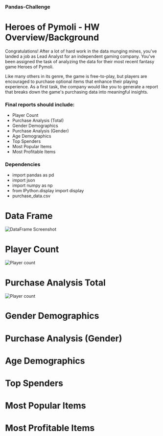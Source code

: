 ### Pandas-Challenge

# Heroes of Pymoli - HW Overview/Background 

Congratulations! After a lot of hard work in the data munging mines, you've landed a job as Lead Analyst for an independent gaming company. You've been assigned the task of analyzing the data for their most recent fantasy game Heroes of Pymoli.

Like many others in its genre, the game is free-to-play, but players are encouraged to purchase optional items that enhance their playing experience. As a first task, the company would like you to generate a report that breaks down the game's purchasing data into meaningful insights.

### Final reports should include:
* Player Count 
* Purchase Analysis (Total)
* Gender Demographics 
* Purchase Analysis (Gender)
* Age Demographics 
* Top Spenders 
* Most Popular Items 
* Most Profitable Items 

### Dependencies 
* import pandas as pd
* import json
* import numpy as np
* from IPython.display import display
* purchase_data.csv

# Data Frame 

![DataFrame Screenshot](https://user-images.githubusercontent.com/60369894/88494019-1c8e3000-cf82-11ea-92b1-f3984bf579e6.PNG)

# Player Count 

![Player count](https://user-images.githubusercontent.com/60369894/88494162-b35aec80-cf82-11ea-89e7-597219c4b7a2.PNG)

# Purchase Analysis Total 

![Player count](https://user-images.githubusercontent.com/60369894/88494162-b35aec80-cf82-11ea-89e7-597219c4b7a2.PNG)

# Gender Demographics 


# Purchase Analysis (Gender)


# Age Demographics 


# Top Spenders 


# Most Popular Items 


# Most Profitable Items 














